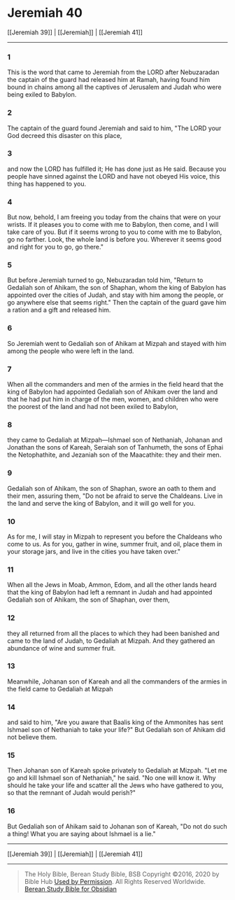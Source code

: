 # Jeremiah 40

[[Jeremiah 39]] | [[Jeremiah]] | [[Jeremiah 41]]

---

### 1
This is the word that came to Jeremiah from the LORD after Nebuzaradan the captain of the guard had released him at Ramah, having found him bound in chains among all the captives of Jerusalem and Judah who were being exiled to Babylon.

### 2
The captain of the guard found Jeremiah and said to him, "The LORD your God decreed this disaster on this place,

### 3
and now the LORD has fulfilled it; He has done just as He said. Because you people have sinned against the LORD and have not obeyed His voice, this thing has happened to you.

### 4
But now, behold, I am freeing you today from the chains that were on your wrists. If it pleases you to come with me to Babylon, then come, and I will take care of you. But if it seems wrong to you to come with me to Babylon, go no farther. Look, the whole land is before you. Wherever it seems good and right for you to go, go there."

### 5
But before Jeremiah turned to go, Nebuzaradan told him, "Return to Gedaliah son of Ahikam, the son of Shaphan, whom the king of Babylon has appointed over the cities of Judah, and stay with him among the people, or go anywhere else that seems right." Then the captain of the guard gave him a ration and a gift and released him.

### 6
So Jeremiah went to Gedaliah son of Ahikam at Mizpah and stayed with him among the people who were left in the land.

### 7
When all the commanders and men of the armies in the field heard that the king of Babylon had appointed Gedaliah son of Ahikam over the land and that he had put him in charge of the men, women, and children who were the poorest of the land and had not been exiled to Babylon,

### 8
they came to Gedaliah at Mizpah—Ishmael son of Nethaniah, Johanan and Jonathan the sons of Kareah, Seraiah son of Tanhumeth, the sons of Ephai the Netophathite, and Jezaniah son of the Maacathite: they and their men.

### 9
Gedaliah son of Ahikam, the son of Shaphan, swore an oath to them and their men, assuring them, "Do not be afraid to serve the Chaldeans. Live in the land and serve the king of Babylon, and it will go well for you.

### 10
As for me, I will stay in Mizpah to represent you before the Chaldeans who come to us. As for you, gather in wine, summer fruit, and oil, place them in your storage jars, and live in the cities you have taken over."

### 11
When all the Jews in Moab, Ammon, Edom, and all the other lands heard that the king of Babylon had left a remnant in Judah and had appointed Gedaliah son of Ahikam, the son of Shaphan, over them,

### 12
they all returned from all the places to which they had been banished and came to the land of Judah, to Gedaliah at Mizpah. And they gathered an abundance of wine and summer fruit.

### 13
Meanwhile, Johanan son of Kareah and all the commanders of the armies in the field came to Gedaliah at Mizpah

### 14
and said to him, "Are you aware that Baalis king of the Ammonites has sent Ishmael son of Nethaniah to take your life?" But Gedaliah son of Ahikam did not believe them.

### 15
Then Johanan son of Kareah spoke privately to Gedaliah at Mizpah. "Let me go and kill Ishmael son of Nethaniah," he said. "No one will know it. Why should he take your life and scatter all the Jews who have gathered to you, so that the remnant of Judah would perish?"

### 16
But Gedaliah son of Ahikam said to Johanan son of Kareah, "Do not do such a thing! What you are saying about Ishmael is a lie."

---

[[Jeremiah 39]] | [[Jeremiah]] | [[Jeremiah 41]]

---

> The Holy Bible, Berean Study Bible, BSB
> Copyright &copy;2016, 2020 by Bible Hub
> [Used by Permission](https://berean.bible/terms.htm). All Rights Reserved Worldwide.
> [Berean Study Bible for Obsidian](https://github.com/gapmiss/berean-study-bible-for-obsidian)


